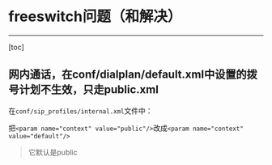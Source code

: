 # freeswitch问题（和解决）

---

[toc]

## 网内通话，在conf/dialplan/default.xml中设置的拨号计划不生效，只走public.xml

在`conf/sip_profiles/internal.xml`文件中：

把`<param name="context" value="public"/>`改成`<param name="context" value="default"/>`

> 它默认是public
